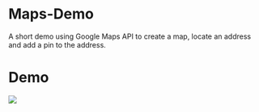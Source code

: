 # Maps-Demo
A short demo using Google Maps API to create a map, locate an address and add a pin to the address.

# Demo
![](test.GIF)
